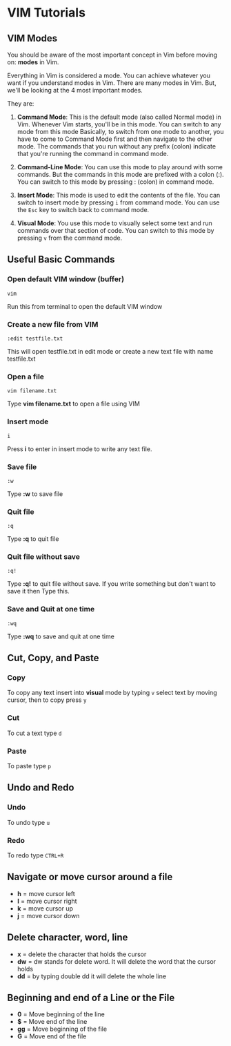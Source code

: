 # VIM Tutorials
## VIM Modes
You should be aware of the most important concept in Vim before moving on: **modes** in Vim.

Everything in Vim is considered a mode. You can achieve whatever you want if you understand modes in Vim. There are many modes in Vim. But, we'll be looking at the 4 most important modes.

They are: 
1. **Command Mode**: This is the default mode (also called Normal mode) in Vim. Whenever Vim starts, you'll be in this mode. You can switch to any mode from this mode Basically, to switch from one mode to another, you have to come to Command Mode first and then navigate to the other mode. The commands that you run without any prefix (colon) indicate that you're running the command in command mode.

2. **Command-Line Mode**: You can use this mode to play around with some commands. But the commands in this mode are prefixed with a colon (:). You can switch to this mode by pressing : (colon) in command mode.

3. **Insert Mode**: This mode is used to edit the contents of the file. You can switch to insert mode by pressing `i` from command mode. You can use the `Esc` key to switch back to command mode.

4. **Visual Mode**: You use this mode to visually select some text and run commands over that section of code. You can switch to this mode by pressing `v` from the command mode.

## Useful Basic Commands

### Open default VIM window (buffer)
`vim` 

Run this from terminal to open the default VIM window

### Create a new file from VIM
`:edit testfile.txt` 

This will open testfile.txt in edit mode or create a new text file with name testfile.txt

### Open a file
`vim filename.txt` 

Type **vim filename.txt** to open a file using VIM

### Insert mode
`i` 

Press **i** to enter in insert mode to write any text file.

### Save file
`:w` 

Type **:w** to save file

### Quit file
`:q` 

Type **:q** to quit file

### Quit file without save
`:q!` 

Type **:q!** to quit file without save. If you write something but don't want to save it then Type this.

### Save and Quit at one time
`:wq` 

Type **:wq** to save and quit at one time

## Cut, Copy, and Paste

### Copy
To copy any text insert into **visual** mode by typing `v`
select text by moving cursor, then to copy press `y`

### Cut
To cut a text type `d`

### Paste
To paste type `p`


## Undo and Redo

### Undo
To undo type `u`

### Redo 
To redo type `CTRL+R`

## Navigate or move cursor around a file
- **h** = move cursor left
- **l** = move cursor right
- **k** = move cursor up
- **j** = move cursor down

## Delete character, word, line
- **x** = delete the character that holds the cursor
- **dw** = dw stands for delete word. It will delete the word that the cursor holds
- **dd** = by typing double dd it will delete the whole line

## Beginning and end of a Line or the File
- **0** = Move beginning of the line
- **$** = Move end of the line
- **gg** = Move beginning of the file
- **G** = Move end of the file
